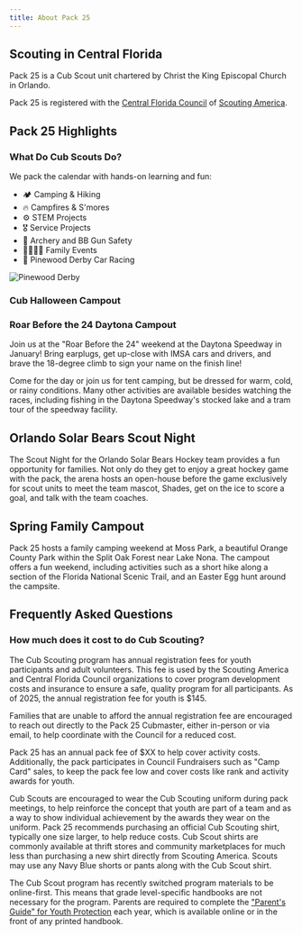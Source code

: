```yaml
---
title: About Pack 25
---
```


## Scouting in Central Florida

Pack 25 is a Cub Scout unit chartered by Christ the King Episcopal Church in Orlando.

Pack 25 is registered with the [Central Florida Council](https://www.cflscouting.org/what-is-cub-scouting/) of [Scouting America](https://www.scouting.org/programs/cub-scouts/).

## Pack 25 Highlights

### What Do Cub Scouts Do?

We pack the calendar with hands-on learning and fun:

- 🏕 Camping & Hiking
- 🔥 Campfires & S'mores
- ⚙️ STEM Projects
- 🎖 Service Projects
- 🎯 Archery and BB Gun Safety
- 👨‍👩‍👧‍👦 Family Events
- 🎨 Pinewood Derby Car Racing

![Pinewood Derby](assets/images/pinewood-derby.jpg)



### Cub Halloween Campout

### Roar Before the 24 Daytona Campout

Join us at the "Roar Before the 24" weekend at the Daytona Speedway in January! Bring earplugs, get up-close with IMSA cars and drivers, and brave the 18-degree climb to sign your name on the finish line!

Come for the day or join us for tent camping, but be dressed for warm, cold, or rainy conditions.  Many other activities are available besides watching the races, including fishing in the Daytona Speedway's stocked lake and a tram tour of the speedway facility.

## Orlando Solar Bears Scout Night

The Scout Night for the Orlando Solar Bears Hockey team provides a fun opportunity for families.  Not only do they get to enjoy a great hockey game with the pack, the arena hosts an open-house before the game exclusively for scout units to meet the team mascot, Shades, get on the ice to score a goal, and talk with the team coaches.

## Spring Family Campout

Pack 25 hosts a family camping weekend at Moss Park, a beautiful Orange County Park within the Split Oak Forest near Lake Nona.  The campout offers a fun weekend, including activities such as a short hike along a section of the Florida National Scenic Trail, and an Easter Egg hunt around the campsite.

## Frequently Asked Questions

### How much does it cost to do Cub Scouting?

The Cub Scouting program has annual registration fees for youth participants and adult volunteers.  This fee is used by the Scouting America and Central Florida Council organizations to cover program development costs and insurance to ensure a safe, quality program for all participants.  As of 2025, the annual registration fee for youth is $145.

Families that are unable to afford the annual registration fee are encouraged to reach out directly to the Pack 25 Cubmaster, either in-person or via email, to help coordinate with the Council for a reduced cost.

Pack 25 has an annual pack fee of $XX to help cover activity costs.  Additionally, the pack participates in Council Fundraisers such as "Camp Card" sales, to keep the pack fee low and cover costs like rank and activity awards for youth.

Cub Scouts are encouraged to wear the Cub Scouting uniform during pack meetings, to help reinforce the concept that youth are part of a team and as a way to show individual achievement by the awards they wear on the uniform.  Pack 25 recommends purchasing an official Cub Scouting shirt, typically one size larger, to help reduce costs.  Cub Scout shirts are commonly available at thrift stores and community marketplaces for much less than purchasing a new shirt directly from Scouting America.  Scouts may use any Navy Blue shorts or pants along with the Cub Scout shirt.

The Cub Scout program has recently switched program materials to be online-first.  This means that grade level-specific handbooks are not necessary for the program.  Parents are required to complete the ["Parent's Guide" for Youth Protection](https://www.scouting.org/training/youth/parents-guides/) each year, which is available online or in the front of any printed handbook.